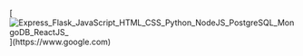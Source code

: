 [![Express_Flask_JavaScript_HTML_CSS_Python_NodeJS_PostgreSQL_MongoDB_ReactJS_](https://pimp-my-readme.webapp.io/pimp-my-readme/technology?technology=Express_Flask_JavaScript_HTML_CSS_Python_NodeJS_PostgreSQL_MongoDB_ReactJS_)](https://www.google.com)

